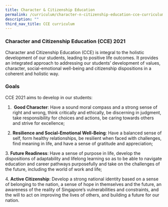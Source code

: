 ```yaml
---
title: Character & Citizenship Education
permalink: /curriculum/character-n-citizenship-education-cce-curriculum/
description: ""
third_nav_title: CCE curriculum
---
```

### Character and Citizenship Education (CCE) 2021  

Character and Citizenship Education (CCE) is integral to the holistic development of our students, leading to positive life outcomes. It provides an integrated approach to addressing our students’ development of values, character, social-emotional well-being and citizenship dispositions in a coherent and holistic way.

### Goals

CCE 2021 aims to develop in our students:

  

1.  **Good Character**: Have a sound moral compass and a strong sense of right and wrong, think critically and ethically, be discerning in judgment, take responsibility for choices and actions, be caring towards others and strive for excellence;

  
2. **Resilience and Social-Emotional Well-Being**: Have a balanced sense of self, form healthy relationships, be resilient when faced with challenges, find meaning in life, and have a sense of gratitude and appreciation;

  

3. **Future Readiness**: Have a sense of purpose in life, develop the dispositions of adaptability and lifelong learning so as to be able to navigate education and career pathways purposefully and take on the challenges of the future, including the world of work and life;

  

4. **Active Citizenship**: Develop a strong national identity based on a sense of belonging to the nation, a sense of hope in themselves and the future, an awareness of the reality of Singapore’s vulnerabilities and constraints, and the will to act on improving the lives of others, and building a future for our nation.